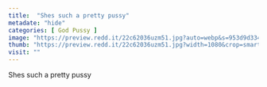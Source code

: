 ```yaml
---
title:  "Shes such a pretty pussy"
metadate: "hide"
categories: [ God Pussy ]
image: "https://preview.redd.it/22c62036uzm51.jpg?auto=webp&s=953d9d334efc170983d2ac17c85c2f5a95b219cc"
thumb: "https://preview.redd.it/22c62036uzm51.jpg?width=1080&crop=smart&auto=webp&s=76f91e9bb61bda9ff0d3fb55a92658545dcd6d4d"
visit: ""
---
```

Shes such a pretty pussy

